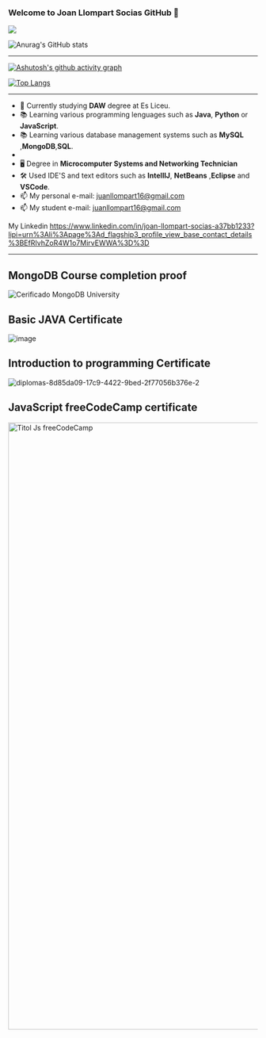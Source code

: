 ### Welcome to Joan Llompart Socias GitHub 👋

![](https://komarev.com/ghpvc/?username=JoanLlompart&color=blueviolet)



![Anurag's GitHub stats](https://github-readme-stats.vercel.app/api?username=JoanLlompart&show_icons=true&theme=radical)



------


[![Ashutosh's github activity graph](https://github-readme-activity-graph.vercel.app/graph?username=JoanLlompart&theme=dracula)](https://github.com/ashutosh00710/github-readme-activity-graph)


[![Top Langs](https://github-readme-stats.vercel.app/api/top-langs/?username=JoanLlompart&layout=pie)](https://github.com/anuraghazra/github-readme-stats)

-------


<!--
**JoanLlompart/JoanLlompart** is a ✨ _special_ ✨ repository because its `README.md` (this file) appears on your GitHub profile.

Here are some ideas to get you started:

- 🔭 I’m currently working on ...
- 🌱 I’m currently learning ...
- 👯 I’m looking to collaborate on ...
- 🤔 I’m looking for help with ...
- 💬 Ask me about ...
- 📫 How to reach me: ...
- 😄 Pronouns: ...
- ⚡ Fun fact: ...
-->


- 🌱 Currently studying **DAW** degree at Es Liceu.
- 📚 Learning various programming lenguages such as **Java**, **Python** or **JavaScript**.
- 📚 Learning various database management systems such as **MySQL** ,**MongoDB**,**SQL**.
-  
- 🖥️ Degree in **Microcomputer Systems and Networking Technician**
- 🛠️ Used IDE'S and text editors such as **IntellIJ**, **NetBeans** ,**Eclipse** and **VSCode**.
- 📫 My personal e-mail: juanllompart16@gmail.com 
- 📫 My student e-mail: juanllompart16@gmail.com 

My Linkedin
https://www.linkedin.com/in/joan-llompart-socias-a37bb1233?lipi=urn%3Ali%3Apage%3Ad_flagship3_profile_view_base_contact_details%3BEfRIvhZoR4W1o7MirvEWWA%3D%3D

--------

## MongoDB Course completion proof
     
     
   ![Cerificado MongoDB University](https://user-images.githubusercontent.com/91556752/158361837-b0405c52-45dc-4bcf-adb2-1b63d7c07e43.jpeg)
   

## Basic JAVA Certificate


  ![image](https://user-images.githubusercontent.com/91556752/216028833-228337ee-2ca5-4c9c-9bc2-8c0e17e83947.png)



## Introduction to programming Certificate
  
![diplomas-8d85da09-17c9-4422-9bed-2f77056b376e-2](https://github.com/JoanLlompart/JoanLlompart/assets/91556752/0d759899-f28a-47b6-a179-93f07fb49ca1)

   
## JavaScript freeCodeCamp certificate 

<img width="1225" alt="Titol Js freeCodeCamp" src="https://github.com/JoanLlompart/JoanLlompart/assets/91556752/5758c3e1-bef6-43a9-81a8-c33a02a94209">


     
     
     
     
     
